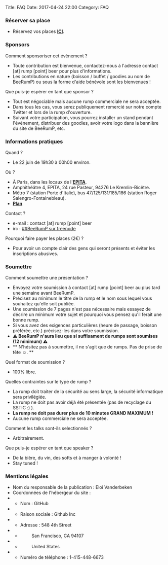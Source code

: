 Title: FAQ
Date: 2017-04-24 22:00
Category: FAQ


### Réserver sa place

* Réservez vos places **[ICI](https://www.helloasso.com/associations/beerump/evenements/beerump-2017 "lien de réservation des places")**.

### Sponsors

Comment sponsoriser cet évènement ?

* Toute contribution est bienvenue, contactez-nous à l'adresse contact [at] rump [point] beer pour plus d'informations.
* Les contributions en nature (boisson / buffet / goodies au nom de BeeRumP) ou sous la forme d'aide bénévole sont les bienvenues !

Que puis-je espérer en tant que sponsor ?

* Tout est négociable mais aucune rump commerciale ne sera acceptée.
* Dans tous les cas, vous serez publiquement remercié sur notre compte Twitter et lors de la rump d'ouverture.
* Suivant votre participation, vous pourrez installer un stand pendant l'évènement, distribuer des goodies, avoir votre logo dans la bannière du site de BeeRumP, etc.

### Informations pratiques

Quand ?

* Le 22 juin de 19h30 à 00h00 environ.

Où ?

* À Paris, dans les locaux de l'**[EPITA](http://www.epita.fr/contact-plan-acces-ecole.aspx "lien vers le site de l'EPITA")**.
* Amphithéâtre 4, EPITA, 24 rue Pasteur, 94276 Le Kremlin-Bicêtre.
* Métro 7 (station Porte d'Italie), bus 47/125/131/185/186 (station Roger Salengro-Fontainebleau).
* **[Plan](https://lse.epita.fr/images/plan-conferences.png "lien vers le plan d'accès à la conférence")**

Contact ?

* e-mail : contact [at] rump [point] beer
* irc : [##BeeRumP sur freenode](irc://chat.freenode.net:6667/##beerump "URI vers le chan IRC de BeeRumP")

Pourquoi faire payer les places (2€) ?

* Pour avoir un compte clair des gens qui seront présents et éviter les inscriptions abusives.

### Soumettre

Comment soumettre une présentation ?

* Envoyez votre soumission à contact [at] rump [point] beer au plus tard une semaine avant BeeRumP.
* Précisez au minimum le titre de la rump et le nom sous lequel vous souhaitez qu'elle soit publiée.
* Une soumission de 7 pages n'est pas nécessaire mais essayez de décrire un minimum votre sujet et pourquoi vous pensez qu'il ferait une bonne rump.
* Si vous avez des exigences particulières (heure de passage, boisson préférée, etc.) précisez-les dans votre soumission.
* **⚠ BeeRumP n'aura lieu que si suffisament de rumps sont soumises (12 minimum) ⚠**
* ** N'hésitez pas à soumettre,  il ne s'agit que de rumps. Pas de prise de tête ☺. **

Quel format de soumission ?

* 100% libre.

Quelles contraintes sur le type de rump ?

* La rump doit traiter de la sécurité au sens large, la sécurité informatique sera privilégiée.
* La rump ne doit pas avoir déjà été présentée (pas de recyclage du SSTIC :) ).
* **La rump ne doit pas durer plus de 10 minutes GRAND MAXIMUM !**
* Aucune rump commerciale ne sera acceptée.


Comment les talks sont-ils selectionnés ?

* Arbitrairement.

Que puis-je espérer en tant que speaker ?

* De la bière, du vin, des softs et à manger à volonté !
* Stay tuned !

### Mentions légales

* Nom du responsable de la publication : Eloi Vanderbeken
* Coordonnées de l'hébergeur du site :
* * Nom : GitHub
* * Raison sociale : Github Inc
* * Adresse : 548 4th Street
* * &nbsp;&nbsp;&nbsp;&nbsp;&nbsp;&nbsp;&nbsp;&nbsp;&nbsp;San Francisco, CA 94107
* * &nbsp;&nbsp;&nbsp;&nbsp;&nbsp;&nbsp;&nbsp;&nbsp;&nbsp;United States
* * Numéro de téléphone : 1-415-448-6673